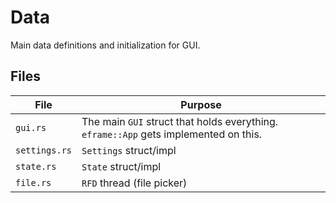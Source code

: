 # Data
Main data definitions and initialization for GUI.

## Files
| File          | Purpose |
|---------------|---------|
| `gui.rs`      | The main `GUI` struct that holds everything. `eframe::App` gets implemented on this. 
| `settings.rs` | `Settings` struct/impl
| `state.rs`    | `State` struct/impl
| `file.rs`     | `RFD` thread (file picker)

